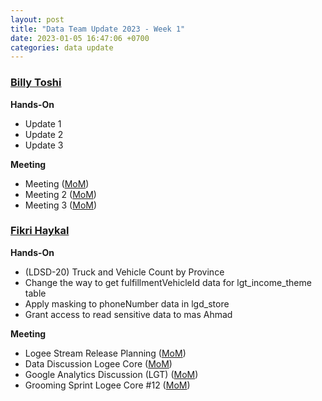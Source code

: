 ```yaml
---
layout: post
title: "Data Team Update 2023 - Week 1"
date: 2023-01-05 16:47:06 +0700
categories: data update
---
```


### <u>Billy Toshi</u>

**Hands-On**

- Update 1
- Update 2
- Update 3

**Meeting**

- Meeting ([MoM](https://link.disini))
- Meeting 2 ([MoM](https://link.disini))
- Meeting 3 ([MoM](https://link.disini))

### <u>Fikri Haykal</u>

**Hands-On**

- (LDSD-20) Truck and Vehicle Count by Province
- Change the way to get fulfillmentVehicleId data for lgt_income_theme table
- Apply masking to phoneNumber data in lgd_store
- Grant access to read sensitive data to mas Ahmad

**Meeting**

- Logee Stream Release Planning ([MoM](https://tobe.announce))
- Data Discussion Logee Core ([MoM](https://tobe.announce))
- Google Analytics Discussion (LGT) ([MoM](https://tobe.announce))
- Grooming Sprint Logee Core #12 ([MoM](https://tobe.announce))